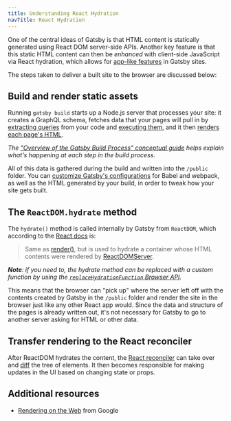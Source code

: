 ```yaml
---
title: Understanding React Hydration
navTitle: React Hydration
---
```


One of the central ideas of Gatsby is that HTML content is statically generated using React DOM server-side APIs. Another key feature is that this static HTML content can then be _enhanced_ with client-side JavaScript via React hydration, which allows for [app-like features](/docs/adding-app-and-website-functionality/) in Gatsby sites.

The steps taken to deliver a built site to the browser are discussed below:

## Build and render static assets

Running `gatsby build` starts up a Node.js server that processes your site: it creates a GraphQL schema, fetches data that your pages will pull in by [extracting queries](/docs/query-extraction/) from your code and [executing them](/docs/query-execution/), and it then [renders each page's HTML](/docs/html-generation/).

_The ["Overview of the Gatsby Build Process" conceptual guide](/docs/overview-of-the-gatsby-build-process/) helps explain what's happening at each step in the build process._

All of this data is gathered during the build and written into the `/public` folder. You can [customize Gatsby's configurations](/docs/customization/) for Babel and webpack, as well as the HTML generated by your build, in order to tweak how your site gets built.

## The `ReactDOM.hydrate` method

The `hydrate()` method is called internally by Gatsby from `ReactDOM`, which according to the [React docs](https://reactjs.org/docs/react-dom.html#hydrate) is:

> Same as [render()](https://reactjs.org/docs/react-dom.html#render), but is used to hydrate a container whose HTML contents were rendered by [ReactDOMServer](https://reactjs.org/docs/react-dom-server.html).

_**Note**: if you need to, the hydrate method can be replaced with a custom function by using the [`replaceHydrationFunction` Browser API](/docs/browser-apis/#replaceHydrateFunction)._

This means that the browser can "pick up" where the server left off with the contents created by Gatsby in the `/public` folder and render the site in the browser just like any other React app would. Since the data and structure of the pages is already written out, it's not necessary for Gatsby to go to another server asking for HTML or other data.

## Transfer rendering to the React reconciler

After ReactDOM hydrates the content, the [React reconciler](https://reactjs.org/docs/reconciliation.html) can take over and [diff](https://en.m.wikipedia.org/wiki/Diff) the tree of elements. It then becomes responsible for making updates in the UI based on changing state or props.

## Additional resources

- [Rendering on the Web](https://developers.google.com/web/updates/2019/02/rendering-on-the-web) from Google
